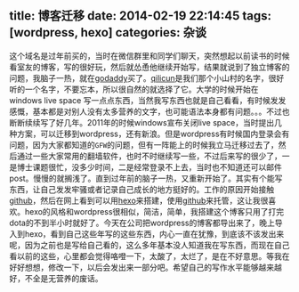 title: 博客迁移
date: 2014-02-19 22:14:45
tags: [wordpress, hexo]
categories: 杂谈
---
  这个域名是过年前买的，当时在微信群里和同学们聊天，突然想起以前读书的时候看室友的博客，写的很好玩，然后就怂恿他继续开始写，结果就说到了独立博客的问题，我脑子一热，就在[godaddy](www.godaddy.com)买了。[qilicun](qilicun.me)是我们那个小山村的名字，很好听的一个名字，不要忘本，所以很自然的就选择了它。大学的时候开始在windows live space 写一点点东西，当然我写东西也就是自己看看，有时候发发感慨，基本都是对别人没有太多营养的文字，也可能语法本身都有问题。。。不过也断断续续写了好几年。<!--read more-->2011年的时候windows宣布关闭live space，当时提出几种方案，可以迁移到wordpress，还有新浪。但是wordpress有时候国内登录会有问题，因为大家都知道的``GFW``的问题，但有一阵能上的时候我立马迁移过去了，然后通过一些大家常用的翻墙软件，也时不时继续写一些，不过后来写的很少了，一是博士课题很忙，没多少时间，二是经常登录不上去，当时也不知道还可以邮件post。慢慢的就搁浅了。直到过年前的脑子一热，又重新开始了。其实有个能写东西，让自己发发牢骚或者记录自己成长的地方挺好的。工作的原因开始接触[github](www.github.com)，然后在网上看到可以用[hexo](https://github.com/tommy351/hexo/)来搭建，使用[github](www.github.com)来托管，这让我很喜欢。hexo的风格和wordpress很相似，简洁，简单，我搭建这个博客只用了打完dota的不到半小时就好了。今天在公司把wordpress的博客都导出来了，晚上导入到hexo，看到自己这些年写的这些东西，内心一直在犹豫，到底该不该发出来呢，因为之前也是写给自己看的，这么多年基本没人知道我在写东西，而现在自己看以前的这些，心里都会觉得咯噔一下，太酸了，太烂了，是在不好意思。等我在好好想想，修改一下，以后会发出来一部分吧。希望自己的写作水平能够越来越好，不全是无营养的废话。
